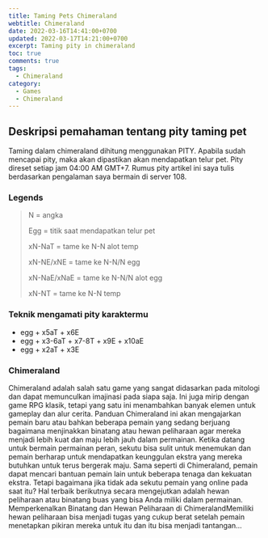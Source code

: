 ```yaml
---
title: Taming Pets Chimeraland
webtitle: Chimeraland
date: 2022-03-16T14:41:00+0700
updated: 2022-03-17T14:21:00+0700
excerpt: Taming pity in chimeraland
toc: true
comments: true
tags:
  - Chimeraland
category:
  - Games
  - Chimeraland
---
```


## Deskripsi pemahaman tentang pity taming pet
Taming dalam chimeraland dihitung menggunakan PITY. 
Apabila sudah mencapai pity, maka akan dipastikan akan mendapatkan telur pet. 
Pity direset setiap jam 04:00 AM GMT+7.
Rumus pity artikel ini saya tulis berdasarkan pengalaman saya bermain di server 108.

### Legends
> N = angka
> 
> Egg = titik saat mendapatkan telur pet
> 
> xN-NaT = tame ke N-N alot temp
> 
> xN-NE/xNE = tame ke N-N/N egg
> 
> xN-NaE/xNaE = tame ke N-N/N alot egg
>
> xN-NT = tame ke N-N temp

### Teknik mengamati pity karaktermu
- egg + x5aT + x6E
- egg + x3-6aT + x7-8T + x9E + x10aE
- egg + x2aT + x3E

### Chimeraland
Chimeraland adalah salah satu game yang sangat didasarkan pada mitologi dan dapat memunculkan imajinasi pada siapa saja. Ini juga mirip dengan game RPG klasik, tetapi yang satu ini menambahkan banyak elemen untuk gameplay dan alur cerita. Panduan Chimeraland ini akan mengajarkan pemain baru atau bahkan beberapa pemain yang sedang berjuang bagaimana menjinakkan binatang atau hewan peliharaan agar mereka menjadi lebih kuat dan maju lebih jauh dalam permainan. Ketika datang untuk bermain permainan peran, sekutu bisa sulit untuk menemukan dan pemain berharap untuk mendapatkan keunggulan ekstra yang mereka butuhkan untuk terus bergerak maju. Sama seperti di Chimeraland, pemain dapat mencari bantuan pemain lain untuk beberapa tenaga dan kekuatan ekstra. Tetapi bagaimana jika tidak ada sekutu pemain yang online pada saat itu? Hal terbaik berikutnya secara mengejutkan adalah hewan peliharaan atau binatang buas yang bisa Anda miliki dalam permainan. Memperkenalkan Binatang dan Hewan Peliharaan di ChimeralandMemiliki hewan peliharaan bisa menjadi tugas yang cukup berat setelah pemain menetapkan pikiran mereka untuk itu dan itu bisa menjadi tantangan...
